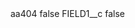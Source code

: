 <?xml version="1.0" encoding="UTF-8"?>
<CustomMetadata xmlns="http://soap.sforce.com/2006/04/metadata" xmlns:xsi="http://www.w3.org/2001/XMLSchema-instance" xmlns:xsd="http://www.w3.org/2001/XMLSchema">
    <label>aa404</label>
    <protected>false</protected>
    <values>
        <field>FIELD1__c</field>
        <value xsi:type="xsd:boolean">false</value>
    </values>
</CustomMetadata>
